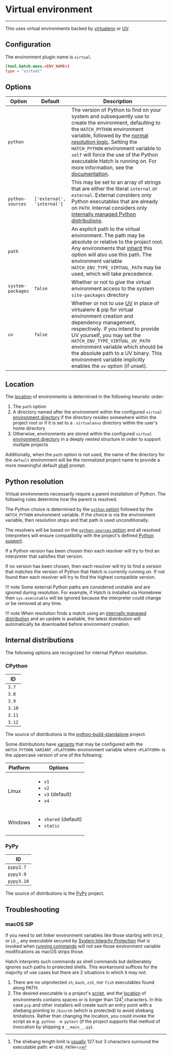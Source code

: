 # Virtual environment

-----

This uses virtual environments backed by [virtualenv](https://github.com/pypa/virtualenv) or [UV](https://github.com/astral-sh/uv).

## Configuration

The environment plugin name is `virtual`.

```toml config-example
[tool.hatch.envs.<ENV_NAME>]
type = "virtual"
```

## Options

| Option | Default | Description |
| --- | --- | --- |
| `python` | | The version of Python to find on your system and subsequently use to create the environment, defaulting to the `HATCH_PYTHON` environment variable, followed by the [normal resolution logic](#python-resolution). Setting the `HATCH_PYTHON` environment variable to `self` will force the use of the Python executable Hatch is running on. For more information, see the [documentation](https://virtualenv.pypa.io/en/latest/user_guide.html#python-discovery). |
| `python-sources` | `['external', 'internal']` | This may be set to an array of strings that are either the literal `internal` or `external`. External considers only Python executables that are already on `PATH`. Internal considers only [internally managed Python distributions](#internal-distributions). |
| `path` | | An explicit path to the virtual environment. The path may be absolute or relative to the project root. Any environments that [inherit](../../config/environment/overview.md#inheritance) this option will also use this path. The environment variable `HATCH_ENV_TYPE_VIRTUAL_PATH` may be used, which will take precedence. |
| `system-packages` | `false` | Whether or not to give the virtual environment access to the system `site-packages` directory |
| `uv` | `false` | Whether or not to use [UV](https://github.com/astral-sh/uv) in place of virtualenv & pip for virtual environment creation and dependency management, respectively. If you intend to provide UV yourself, you may set the `HATCH_ENV_TYPE_VIRTUAL_UV_PATH` environment variable which should be the absolute path to a UV binary. This environment variable implicitly enables the `uv` option (if unset). |

## Location

The [location](../../cli/reference.md#hatch-env-find) of environments is determined in the following heuristic order:

1. The `path` option
2. A directory named after the environment within the configured `virtual` [environment directory](../../config/hatch.md#environments) if the directory resides somewhere within the project root or if it is set to a `.virtualenvs` directory within the user's home directory
3. Otherwise, environments are stored within the configured `virtual` [environment directory](../../config/hatch.md#environments) in a deeply nested structure in order to support multiple projects

Additionally, when the `path` option is not used, the name of the directory for the `default` environment will be the normalized project name to provide a more meaningful default [shell](../../cli/reference.md#hatch-shell) prompt.

## Python resolution

Virtual environments necessarily require a parent installation of Python. The following rules determine how the parent is resolved.

The Python choice is determined by the [`python` option](#options) followed by the `HATCH_PYTHON` environment variable. If the choice is via the environment variable, then resolution stops and that path is used unconditionally.

The resolvers will be based on the [`python-sources` option](#options) and all resolved interpreters will ensure compatibility with the project's defined [Python support](../../config/metadata.md#python-support).

If a Python version has been chosen then each resolver will try to find an interpreter that satisfies that version.

If no version has been chosen, then each resolver will try to find a version that matches the version of Python that Hatch is currently running on. If not found then each resolver will try to find the highest compatible version.

!!! note
    Some external Python paths are considered unstable and are ignored during resolution. For example, if Hatch is installed via Homebrew then `sys.executable` will be ignored because the interpreter could change or be removed at any time.

!!! note
    When resolution finds a match using an [internally managed distribution](#internal-distributions) and an update is available, the latest distribution will automatically be downloaded before environment creation.

## Internal distributions

The following options are recognized for internal Python resolution.

### CPython

| ID |
| --- |
| `3.7` |
| `3.8` |
| `3.9` |
| `3.10` |
| `3.11` |
| `3.12` |

The source of distributions is the [python-build-standalone](https://github.com/indygreg/python-build-standalone) project.

Some distributions have [variants](https://gregoryszorc.com/docs/python-build-standalone/main/running.html) that may be configured with the `HATCH_PYTHON_VARIANT_<PLATFORM>` environment variable where `<PLATFORM>` is the uppercase version of one of the following:

| Platform | Options |
| --- | --- |
| Linux | <ul><li><code>v1</code></li><li><code>v2</code></li><li><code>v3</code> (default)</li><li><code>v4</code></li></ul> |
| Windows | <ul><li><code>shared</code> (default)</li><li><code>static</code></li></ul> |

### PyPy

| ID |
| --- |
| `pypy2.7` |
| `pypy3.9` |
| `pypy3.10` |

The source of distributions is the [PyPy](https://www.pypy.org) project.

## Troubleshooting

### macOS SIP

If you need to set linker environment variables like those starting with `DYLD_` or `LD_`, any executable secured by [System Integrity Protection](https://en.wikipedia.org/wiki/System_Integrity_Protection) that is invoked when [running commands](../../environment.md#command-execution) will not see those environment variable modifications as macOS strips those.

Hatch interprets such commands as shell commands but deliberately ignores such paths to protected shells. This workaround suffices for the majority of use cases but there are 2 situations in which it may not:

1. There are no unprotected `sh`, `bash`, `zsh`, nor `fish` executables found along PATH.
2. The desired executable is a project's [script](../../config/metadata.md#cli), and the [location](#location) of environments contains spaces or is longer than 124[^1] characters. In this case `pip` and other installers will create such an entry point with a shebang pointing to `/bin/sh` (which is protected) to avoid shebang limitations. Rather than changing the location, you could invoke the script as e.g. `python -m pytest` (if the project supports that method of invocation by shipping a `__main__.py`).

[^1]: The shebang length limit is [usually](https://web.archive.org/web/20221231220856/https://www.in-ulm.de/~mascheck/various/shebang/#length) 127 but 3 characters surround the executable path: `#!<EXE_PATH>\n`

